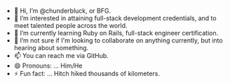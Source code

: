 - 👋 Hi, I’m @chunderbluck, or BFG.
- 👀 I’m interested in attaining full-stack development credentials, and to meet talented people across the world.
- 🌱 I’m currently learning Ruby on Rails, full-stack engineer certification.
- 💞️ I’m not sure if I'm looking to collaborate on anything currently, but into hearing about something.
- 📫 You can reach me via GitHub.
- 😄 Pronouns: ... Him/He
- ⚡ Fun fact: ... Hitch hiked thousands of kilometers.

<!---
chunderbluck/chunderbluck is a ✨ special ✨ repository because its `README.md` (this file) appears on your GitHub profile.
You can click the Preview link to take a look at your changes. OKAY TY
--->
